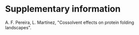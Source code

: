 # Supplementary information

A. F. Pereira, L. Martínez, "Cossolvent effects on protein folding landscapes". 
